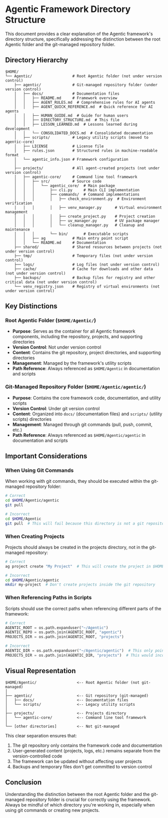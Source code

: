 # Agentic Framework Directory Structure

This document provides a clear explanation of the Agentic framework's directory structure, specifically addressing the distinction between the root Agentic folder and the git-managed repository folder.

## Directory Hierarchy

```
$HOME/
└── Agentic/                  # Root Agentic folder (not under version control)
    ├── agentic/              # Git-managed repository folder (under version control)
    │   ├── docs/             # Documentation files
    │   │   ├── README.md     # Framework overview
    │   │   ├── AGENT_RULES.md  # Comprehensive rules for AI agents
    │   │   ├── AGENT_QUICK_REFERENCE.md  # Quick reference for AI agents
    │   │   ├── HUMAN_GUIDE.md  # Guide for human users
    │   │   ├── DIRECTORY_STRUCTURE.md  # This file
    │   │   ├── LESSON_LEARNED.md  # Lessons learned during development
    │   │   └── CONSOLIDATED_DOCS.md  # Consolidated documentation
    │   ├── scripts/          # Legacy utility scripts (moved to agentic-core)
    │   ├── LICENSE           # License file
    │   ├── rules.json        # Structured rules in machine-readable format
    │   └── agentic_info.json # Framework configuration
    │
    ├── projects/             # All agent-created projects (not under version control)
    │   ├── agentic-core/     # Command line tool framework
    │   │   ├── src/          # Source code
    │   │   │   └── agentic_core/  # Main package
    │   │   │       ├── cli.py     # Main CLI implementation
    │   │   │       ├── commands/  # Command implementations
    │   │   │       │   ├── check_environment.py  # Environment verification
    │   │   │       │   ├── venv_manager.py      # Virtual environment management
    │   │   │       │   ├── create_project.py    # Project creation
    │   │   │       │   ├── uv_manager.py        # UV package manager
    │   │   │       │   └── cleanup_manager.py   # Cleanup and maintenance
    │   │   │       └── bin/       # Executable scripts
    │   │   ├── ag            # Main entry point script
    │   │   └── README.md     # Documentation
    ├── shared/               # Shared resources between projects (not under version control)
    ├── tmp/                  # Temporary files (not under version control)
    ├── logs/                 # Log files (not under version control)
    ├── cache/                # Cache for downloads and other data (not under version control)
    ├── backups/              # Backup files for registry and other critical data (not under version control)
    └── venv_registry.json    # Registry of virtual environments (not under version control)
```

## Key Distinctions

### Root Agentic Folder (`$HOME/Agentic/`)

- **Purpose**: Serves as the container for all Agentic framework components, including the repository, projects, and supporting directories
- **Version Control**: Not under version control
- **Content**: Contains the git repository, project directories, and supporting directories
- **Management**: Managed by the framework's utility scripts
- **Path Reference**: Always referenced as `$HOME/Agentic` in documentation and scripts

### Git-Managed Repository Folder (`$HOME/Agentic/agentic/`)

- **Purpose**: Contains the core framework code, documentation, and utility scripts
- **Version Control**: Under git version control
- **Content**: Organized into `docs/` (documentation files) and `scripts/` (utility scripts) directories
- **Management**: Managed through git commands (pull, push, commit, etc.)
- **Path Reference**: Always referenced as `$HOME/Agentic/agentic` in documentation and scripts

## Important Considerations

### When Using Git Commands

When working with git commands, they should be executed within the git-managed repository folder:

```bash
# Correct
cd $HOME/Agentic/agentic
git pull

# Incorrect
cd $HOME/Agentic
git pull  # This will fail because this directory is not a git repository
```

### When Creating Projects

Projects should always be created in the projects directory, not in the git-managed repository:

```bash
# Correct
ag project create "My Project"  # This will create the project in $HOME/Agentic/projects/my-project

# Incorrect
cd $HOME/Agentic/agentic
mkdir my-project  # Don't create projects inside the git repository
```

### When Referencing Paths in Scripts

Scripts should use the correct paths when referencing different parts of the framework:

```python
# Correct
AGENTIC_ROOT = os.path.expanduser("~/Agentic")
AGENTIC_REPO = os.path.join(AGENTIC_ROOT, "agentic")
PROJECTS_DIR = os.path.join(AGENTIC_ROOT, "projects")

# Incorrect
AGENTIC_DIR = os.path.expanduser("~/Agentic/agentic")  # This only points to the repository, not the root
PROJECTS_DIR = os.path.join(AGENTIC_DIR, "projects")  # This would incorrectly point to ~/Agentic/agentic/projects
```

## Visual Representation

```
$HOME/Agentic/                  <-- Root Agentic folder (not git-managed)
│
├── agentic/                    <-- Git repository (git-managed)
│   ├── docs/                   <-- Documentation files
│   └── scripts/                <-- Legacy utility scripts
│
├── projects/                   <-- Projects directory
│   └── agentic-core/           <-- Command line tool framework
│
└── [other directories]         <-- Not git-managed
```

This clear separation ensures that:

1. The git repository only contains the framework code and documentation
2. User-generated content (projects, logs, etc.) remains separate from the version-controlled code
3. The framework can be updated without affecting user projects
4. Backups and temporary files don't get committed to version control

## Conclusion

Understanding the distinction between the root Agentic folder and the git-managed repository folder is crucial for correctly using the framework. Always be mindful of which directory you're working in, especially when using git commands or creating new projects.
